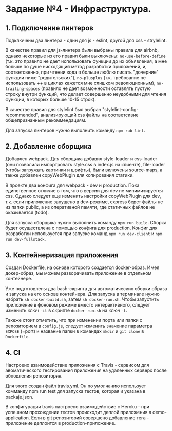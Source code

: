 # Задание №4 - Инфраструктура.

## 1. Подключение линтеров

Подключены два линтера - один для js - eslint, другой для css - strylelint.

В качестве правил для js-линтера были выбраны правила для airbnb, однако некоторые из его правил были выключены: `no-use-before-define` (т.к. это правило не дает использовать функции до их объявления, а мне больше по душе нисходящий метод разработки приложений, и, соответсвенно, при чтении кода я больше люблю писать "дочерние" функции ниже "родительских"), `no-plusplus` (т.к. требование не использовать ++ в циклах кажется мне слишком революционным), `no-trailing-spaces` (правило не дает возможности  оставлять пустую строку внутри функций, что делает совершенно неудобными для чтения функции, в которых больше 10-15 строк).

В качестве правил для stylelint был выбран "stylelint-config-recommended", анализирующий css файлы на соответсивие общепризнанным рекоммендациям. 

Для запуска линтеров нужно выполнить команду `npm rub lint`.

## 2. Добавление сборщика

Добавлен webpack. Для сборщика добавил style-loader и css-loader (они позволили импортровать style.css в index.js на клиенте), file-loader (чтобы загружать картинки и шрифты), были включены source-maps, а также добавлен copyWebPlugin для копирования статики. 

В проекте два конфига для webpack - dev и production. Пока единственное отличие в том, что в версии для dev не минимизируется css. Однако следует еще изменить настройки copyWebPlugin для dev, т.к. если приложение запущено в dev-режиме, express берет файлы не из папки public, а из оперативной памяти, где статичных файлов не оказывается (todo). 

Для запуска сборщика нужно выполнить команду `npm run build`. Сборка будет осуществлена с помощью конфига для production. Конфиг для разработки используется при запуске команд `npm run dev-client` и  `npm run dev-fullstack`.

## 3. Контейнеризация приложения

Создан Dockerfile, на основе которого создается docker-образ. Имея докер-образ, мы можем разворачивать приложение в отдельном контейнере.

Уже подготовлены два bash-скрипта для автоматических сборки образа и запуска на его основе контейнера. Для запуска в терминале нужно набрать `sh docker-build.sh`, затем `sh docker-run.sh`. Чтобы запустить приложение в фоновом режиме вместо интерактивного, следует изменить ключ `-it`  в скрипте `docher-run.sh` на ключ `-t`. 

Такеже стоит отметить, что при изменении порта или папки с репозиторием в `config.js`, следует изменить значение параметра `EXPOSE` (=port) и название папки в командах `mkdir` и `git clone` в `Dockerfile`.

## 4. CI

Настроено взаимодействие приложения с Travis - сервисом для авоматического тестирования приложения на удаленных серверх после обновления репозитория.

Для этого создан файл travis.yml. Он по умолчанию использует комманду npm run test для запуска тестов, которая и указана в packaje.json. 

В конфигурации travis настроено взаимодействие с Heroku - при успешном прохождении тестов происходит деплой приложения в demo-application. Если в git репозиторий совершено добавление тега - приложение деплоится в production-приложение.


